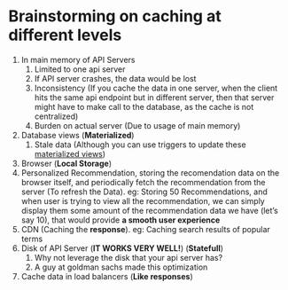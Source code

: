 # Brainstorming on caching at different levels

1. In main memory of API Servers
   1. Limited to one api server
   2. If API server crashes, the data would be lost
   3. Inconsistency (If you cache the data in one server, when the client hits the same api endpoint but in different server, then that server might have to make call to the database, as the cache is not centralized)
   4. Burden on actual server (Due to usage of main memory)
2. Database views (**Materialized**)
   1. Stale data (Although you can use triggers to update these [materialized views](https://www.notion.so/Brainstorming-on-caching-at-different-levels-9f5558df45b947ed99bbe69fa032c801?pvs=21))
3. Browser (**Local Storage**)
4. Personalized Recommendation, storing the recomendation data on the browser itself, and periodically fetch the recommendation from the server (To refresh the Data). eg: Storing 50 Recommendations, and when user is trying to view all the recommendation, we can simply display them some amount of the recommendation data we have (let’s say 10), that would provide **a smooth user experience**
5. CDN (Caching the **response**). eg: Caching search results of popular terms
6. Disk of API Server (**IT WORKS VERY WELL!**) (**Statefull**)
   1. Why not leverage the disk that your api server has?
   2. A guy at goldman sachs made this optimization
7. Cache data in load balancers (**Like responses**)
